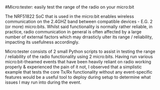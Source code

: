 #Micro:tester: easily test the range of the radio on your micro:bit

The NRF51822 SoC that is used in the micro:bit enables wireless communication on the 2.4GHZ band between compatible devices - E.G. 2 (or more) micro:bits. Whilst said functionality is normally rather reliable, in practice, radio communication in general is often affected by a large number of external factors which may drrasticly ulter its range / reliability, impacting its usefulness accordingly.

Micro:tester consists of 2 small Python scripts to assist in testing the range / reliability of the radio functionality using 2 micro:bits. Having run various micro:bit-theamed events that have been heavily reliant on radio working properly & experienced the pain of it not, I observed that a simplistic example that tests the core Tx/Rx functionality without any event-specific features would be a useful tool to deploy during setup to determine what issues I may run into during the event.